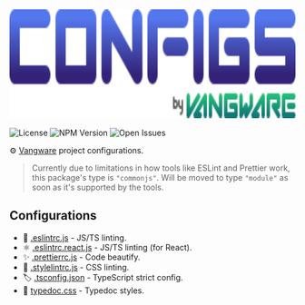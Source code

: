 <img alt="Vangware's run commands logo" src="./logo.svg" height="192" />

![License][license-badge]
![NPM Version][npm-version-badge]
![Open Issues][open-issues-badge]

⚙️ [Vangware][vangware] project configurations.

> Currently due to limitations in how tools like ESLint and Prettier work, this
> package's type is `"commonjs"`. Will be moved to type `"module"` as soon as
> it's supported by the tools.

## Configurations

-   :rotating_light: [.eslintrc.js][eslint] - JS/TS linting.
-   :atom_symbol: [.eslintrc.react.js][eslint] - JS/TS linting (for React).
-   :sparkles: [.prettierrc.js][prettier] - Code beautify.
-   :art: [.stylelintrc.js][stylelint] - CSS linting.
-   :label: [.tsconfig.json][typescript] - TypeScript strict config.
-   :book: [typedoc.css][typedoc] - Typedoc styles.

<!-- Reference -->

[eslint]: https://eslint.org/docs/user-guide/configuring/
[license-badge]: https://img.shields.io/npm/l/@vangware/configs.svg?style=for-the-badge&labelColor=666&color=2b7&link=https://github.com/vangware/configs/blob/main/LICENSE
[npm-version-badge]: https://img.shields.io/npm/v/@vangware/configs.svg?style=for-the-badge&labelColor=666&color=2b7&link=https://npm.im/@vangware/configs
[open-issues-badge]: https://img.shields.io/github/issues/vangware/configs.svg?style=for-the-badge&labelColor=666&color=2b7&link=https://github.com/vangware/configs/issues
[prettier]: https://prettier.io/docs/en/options.html
[stylelint]: https://stylelint.io/user-guide/configure/
[typedoc]: https://typedoc.org/guides/options/
[typescript]: https://www.typescriptlang.org/tsconfig
[vangware]: https://vangware.com
